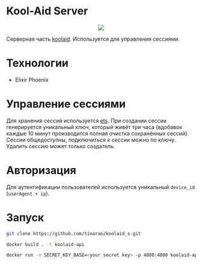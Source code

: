 # Kool-Aid Server

<p align="center">
    <img src="https://skillicons.dev/icons?i=elixir" />
</p>

Серверная часть [koolaid](https://github.com/tinarao/koolaid). Используется для управления сессиями.

# Технологии

- Elixir Phoenix

# Управление сессиями

Для хранения сессий используется [ets](https://hexdocs.pm/elixir/main/ets.html).
При создании сессии генерируется уникальный ключ, который живёт три часа (вдобавок каждые 10 минут производится полная очистка сохранённых сессий). Сессии общедоступны, подключиться к сессии можно по ключу.
Удалить сессию может только создатель.

# Авторизация

Для аутентификации пользователей используется уникальный `device_id` (`userAgent + ip`).

# Запуск

```sh
git clone https://github.com/tinarao/koolaid_s.git

docker build . -t koolaid-api

docker run -e SECRET_KEY_BASE=<your secret key> -p 4000:4000 koolaid-api
```
